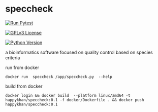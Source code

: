 # speccheck

[![Run Pytest](https://github.com/happykhan/speccheck/actions/workflows/run_pytest.yml/badge.svg)](https://github.com/happykhan/speccheck/actions/workflows/run_pytest.yml)

[![GPLv3 License](https://img.shields.io/badge/License-GPLv3-blue.svg)](https://www.gnu.org/licenses/gpl-3.0)

[![Python Version](https://img.shields.io/badge/python->=3.10-blue.svg)](https://www.python.org/downloads/release/python-3100/)

a bioinformatics software focused on quality control based on species criteria


run from docker 
```
docker run  speccheck /app/speccheck.py  --help 
```


build from docker
```
docker login && docker build  --platform linux/amd64 -t happykhan/speccheck:0.1 -f docker/Dockerfile . && docker push happykhan/speccheck:0.1  
```